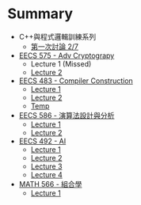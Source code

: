 # Summary

* C++與程式邏輯訓練系列
    * [第一次討論 2/7](cpp-discussion/begin1.md)
* [EECS 575 - Adv Cryptograpy](eecs575/intro.md)
    * Lecture 1 (Missed)
    * [Lecture 2](eecs575/2015-01-12.md)
* [EECS 483 - Compiler Construction](eecs483/intro.md)
    * [Lecture 1](eecs483/2015-01-06.md)
    * [Lecture 2](eecs483/2015-01-12.md)
    * [Temp](eecs483/temp.md)
* [EECS 586 - 演算法設計與分析](eecs586/intro.md)
    * [Lecture 1](eecs586/2015-01-06.md)
    * [Lecture 2](eecs586/2015-01-12.md)
* [EECS 492 - AI](eecs492/intro.md)
    * [Lecture 1](eecs492/2015-01-07.md)
    * [Lecture 2](eecs492/2015-01-13.md)
    * [Lecture 3](eecs492/2015-01-15.md)
    * [Lecture 4](eecs492/2015-01-20.md)
* [MATH 566 - 組合學](math566/intro.md)
    * [Lecture 1](math566/2015-01-07.md)
